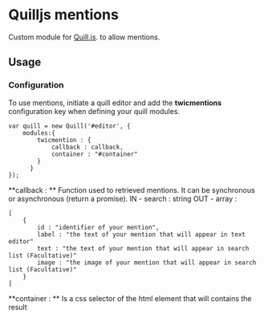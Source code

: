 # Quilljs mentions

Custom module for [Quill.js](https://github.com/quilljs/quill). to allow mentions.

## Usage

### Configuration

To use mentions, initiate a quill editor and add the **twicmentions** configuration key when defining your quill modules.

```
var quill = new Quill('#editor', {
    modules:{
        twicmention : {
            callback : callback,
            container : "#container"
        }
      }
});
```

**callback : ** Function used to retrieved mentions. It can be synchronous or asynchronous (return a promise).
IN - search : string
OUT - array : 
```
[
    {
        id : "identifier of your mention",
        label : "the text of your mention that will appear in text editor"
        text : "the text of your mention that will appear in search list (Facultative)"
        image : "the image of your mention that will appear in search list (Facultative)"
    }
]
```
**container : ** Is a css selector of the html element that will contains the result



